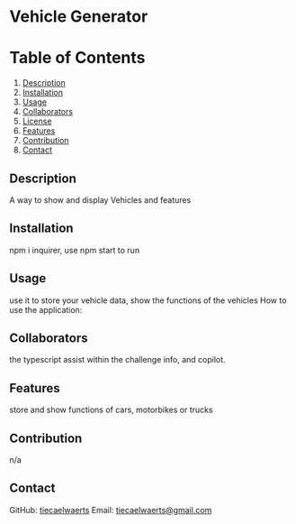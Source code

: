  # Vehicle Generator
  # Table of Contents
  1. [Description](#description)
  2. [Installation](#installation)
  3. [Usage](#usage)
  4. [Collaborators](#collaborators)
  5. [License](#license)
  6. [Features](#features)
  7. [Contribution](#contribution)
  8. [Contact](#contact)
  

  ## Description
A way to show and display Vehicles and features

## Installation 
npm i inquirer, use npm start to run

## Usage
use it to store your vehicle data, show the functions of the vehicles
How to use the application: 

## Collaborators 
the typescript assist within the challenge info, and copilot.





## Features
store and show functions of cars, motorbikes or trucks

## Contribution
n/a

## Contact
GitHub: [tiecaelwaerts](https://github.com/tiecaelwaerts)
Email: tiecaelwaerts@gmail.com
